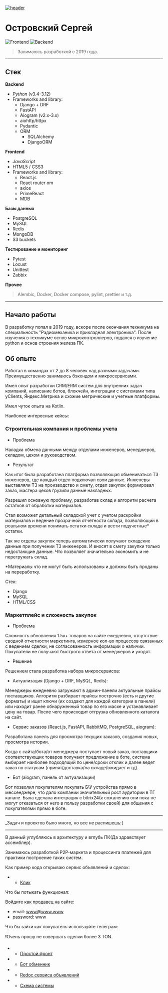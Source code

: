 [![header][header-url]][header-link]

# Островский Сергей
![Frontend][Frontend-image]
![Backend][Backend-image]

> Занимаюсь разработкой с 2019 года.


---
## Стек

**Backend** 

* *Python* (v3.4-3.12)
* Frameworks and library:
  * Django + DRF
  * FastAPI
  * Aiogram (v2.x-3.x)
  * aiohttp/httpx
  * Pydantic
  * ORM
    * SQLAlchemy
    * DjangoORM
    
**Frontend** 

* *JavaScript*
* HTML5 / CSS3
* Frameworks and library:
  * React.js
  * React router om
  * axios
  * PrimeReact
  * MDB

**Базы данных** 

* PostgreSQL
* MySQL
* Redis
* MongoDB
* S3 buckets

**Тестирование и мониторинг** 
* Pytest
* Locust
* Unittest
* Zabbix

**Прочее** 
> Alembic, Docker, Docker compose, pylint, prettier и т.д.

---------------

## Начало работы

В разработку попал в 2019 году, вскоре после окончания техникума на специальность "Радиомеханика и прикладная электроника".
После изучения в техникуме основ микроконтроллеров, подался в изучение python и основ строения железа ПК.

## Об опыте

Работал в командах от 2 до 8 человек над разными задачами. Преимущественно занимаюсь бэкендом и микросервисами.

Имел опыт разработки CRM/ERM систем для внутренних задач компаний, написание ботов, блокчейн, 
интеграции с системами типа yClients, Яндекс.Метрика и схожие метрические и учетные платформы.

Имел чуток опыта на Kotlin. 

Наиболее интересные кейсы:

### Строительная компания и проблемы учета

* Проблема

Наладка обмена данными между отделами инженеров, менеджеров, складом, цехом и руководством.

* Результат

Как итог была разработана платформа позволяющая обмениваться ТЗ инженеров, где каждый отдел подключал свои данные.
Инженеры выставляли ТЗ на производство и смету, отдел закупок формировал заказ, мастера цехов грузили данные накладных.

Разрешил основную проблему, разработав склад и алгоритм расчета остатков от обработки материалов.

Стал возможет детальный складской учет с учетом раскройки материалов и ведение прозрачной отчетности склада,
позволяющий в реальном времени понимать остатки склада и вести подучетные* остатки.

Так же отделы закупок теперь автоматически получают складские данные при получении ТЗ инженеров. И вносят в смету закупки только недостающие данные.
Что позволяет значительно экономить и не перегружать склад.

*Материалы что не могут быть использованы и должны быть проданы на переработку.

Стек: 
- Django
- MySQL
- HTML/CSS

### Маркетплейс и сложность закупок
* Проблема

Сложность обновления 1.5к+ товаров на сайте ежедневно, отсутствие сводной отчетности маркетинга,
измерное кол-во процессов связанных с ведением сделки, не согласованность информации о наличии.
Покупатели не получают быстрого ответа от менеджеров и уходят.

* Решение

Решением стала разработка набора микросервисов:

- Актуализация (Django + DRF, MySQL, Redis):

Менеджеры ежедневно загружают в админ-панели актуальные прайсы поставщиков. Алгоритм разбирает прайсы построчно (есть и другие форматы)
и ищет ключи (их создают для каждой категории в панели) или находит ранее обнаруженный товар по его маске и устанавливает цену на товар.
После чего происходит отгрузка обновленного каталога на сайт.

- Сервис заказов (React.js, FastAPI, RabbitMQ, PostgreSQL, aiogram):

Разработана панель для просмотра текущих заказов, создания новых, просмотра истории.

Когда с сайта/бота/от менеджера поступает новый заказ, поставщики соответствующих товаров получают предложение в боте,
система выбирает наиболее подходящий по цене/сроки отклик и далее ведет заказ по статусам (принят/доставка/на складе/ожидает и тд).


- Бот (aiogram, панель от актуализации)

Бот позволил покупателям покупать Б\У устройства прямо в мессенджере, что дало компании значительный рост аудитории в ТГ канале.
Была сделана интеграция с bitrix24(к сожалению они пока не могут отказаться от него в пользу разработки своей) 
для общения с покупателями прямо в боте.

---

_Задач и проектов было много, но все не распишешь:(

---
В данный углубляюсь в архитектуру и вглубь ПК(Да здравствует ассемблер).

Занимаюсь разработкой P2P-маркета и процессинга платежей для практики построение таких систем. 

Как пример кода открываю сервис объявлений и сделок:

* * [Клик][order-service-url]

Что бы потыкать функционал:

Войдите как продавец на сайте:

- email: www@www.www
- password: www

Что бы зайти как покупатель используйте телеграм:

❗️Очень прошу не совершать сделки более 3 TON.

* * [Простой фронт][frontend-url]
* * [Бот обменник][bot-url]


* * [Redoc сервиса объявлений][redoc-url]
* * [Схема системы][miro-url]

[frontend-url]: https://frontend.pyostr.ru/
[bot-url]: https://t.me/pyostr_bot
[redoc-url]: https://order.pyostr.ru/redoc
[miro-url]: https://miro.com/app/board/uXjVPdqp-NE=/?share_link_id=173684708077

[order-service-url]: https://github.com/pyostr/EXCHANGE_ORDERS
[header-url]: https://s3.timeweb.com/2481cb39-1f5a3cd1-6620-459a-860f-6d8d44288631/ico/portfolio/logoza.png
[header-link]: https://t.me/pyostr


[Frontend-image]:https://s3.timeweb.com/2481cb39-1f5a3cd1-6620-459a-860f-6d8d44288631/ico/portfolio/react.png
[Backend-image]: https://s3.timeweb.com/2481cb39-1f5a3cd1-6620-459a-860f-6d8d44288631/ico/portfolio/4375050_logo_python_icon48.png
